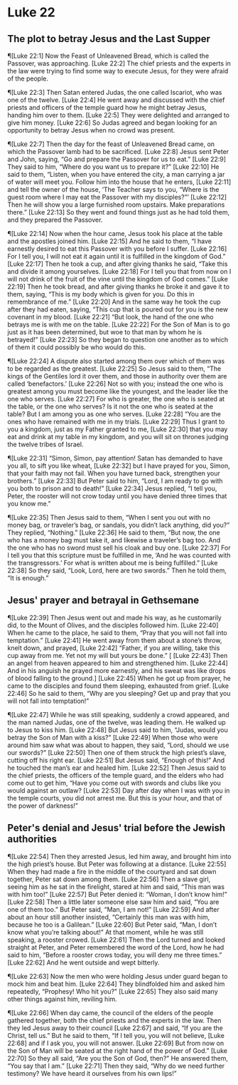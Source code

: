 # Luke 22

## The plot to betray Jesus and the Last Supper
¶[Luke 22:1] Now the Feast of Unleavened Bread, which is called the Passover, was approaching.
[Luke 22:2] The chief priests and the experts in the law were trying to find some way to execute Jesus, for they were afraid of the people.

¶[Luke 22:3] Then Satan entered Judas, the one called Iscariot, who was one of the twelve.
[Luke 22:4] He went away and discussed with the chief priests and officers of the temple guard how he might betray Jesus, handing him over to them.
[Luke 22:5] They were delighted and arranged to give him money.
[Luke 22:6] So Judas agreed and began looking for an opportunity to betray Jesus when no crowd was present.

¶[Luke 22:7] Then the day for the feast of Unleavened Bread came, on which the Passover lamb had to be sacrificed.
[Luke 22:8] Jesus sent Peter and John, saying, “Go and prepare the Passover for us to eat.”
[Luke 22:9] They said to him, “Where do you want us to prepare it?”
[Luke 22:10] He said to them, “Listen, when you have entered the city, a man carrying a jar of water will meet you. Follow him into the house that he enters,
[Luke 22:11] and tell the owner of the house, ‘The Teacher says to you, “Where is the guest room where I may eat the Passover with my disciples?”’
[Luke 22:12] Then he will show you a large furnished room upstairs. Make preparations there.”
[Luke 22:13] So they went and found things just as he had told them, and they prepared the Passover.

¶[Luke 22:14] Now when the hour came, Jesus took his place at the table and the apostles joined him.
[Luke 22:15] And he said to them, “I have earnestly desired to eat this Passover with you before I suffer.
[Luke 22:16] For I tell you, I will not eat it again until it is fulfilled in the kingdom of God.”
[Luke 22:17] Then he took a cup, and after giving thanks he said, “Take this and divide it among yourselves.
[Luke 22:18] For I tell you that from now on I will not drink of the fruit of the vine until the kingdom of God comes.”
[Luke 22:19] Then he took bread, and after giving thanks he broke it and gave it to them, saying, “This is my body which is given for you. Do this in remembrance of me.”
[Luke 22:20] And in the same way he took the cup after they had eaten, saying, “This cup that is poured out for you is the new covenant in my blood.
[Luke 22:21] “But look, the hand of the one who betrays me is with me on the table.
[Luke 22:22] For the Son of Man is to go just as it has been determined, but woe to that man by whom he is betrayed!”
[Luke 22:23] So they began to question one another as to which of them it could possibly be who would do this.

¶[Luke 22:24] A dispute also started among them over which of them was to be regarded as the greatest.
[Luke 22:25] So Jesus said to them, “The kings of the Gentiles lord it over them, and those in authority over them are called ‘benefactors.’
[Luke 22:26] Not so with you; instead the one who is greatest among you must become like the youngest, and the leader like the one who serves.
[Luke 22:27] For who is greater, the one who is seated at the table, or the one who serves? Is it not the one who is seated at the table? But I am among you as one who serves.
[Luke 22:28] “You are the ones who have remained with me in my trials.
[Luke 22:29] Thus I grant to you a kingdom, just as my Father granted to me,
[Luke 22:30] that you may eat and drink at my table in my kingdom, and you will sit on thrones judging the twelve tribes of Israel.

¶[Luke 22:31] “Simon, Simon, pay attention! Satan has demanded to have you all, to sift you like wheat,
[Luke 22:32] but I have prayed for you, Simon, that your faith may not fail. When you have turned back, strengthen your brothers.”
[Luke 22:33] But Peter said to him, “Lord, I am ready to go with you both to prison and to death!”
[Luke 22:34] Jesus replied, “I tell you, Peter, the rooster will not crow today until you have denied three times that you know me.”

¶[Luke 22:35] Then Jesus said to them, “When I sent you out with no money bag, or traveler’s bag, or sandals, you didn’t lack anything, did you?” They replied, “Nothing.”
[Luke 22:36] He said to them, “But now, the one who has a money bag must take it, and likewise a traveler’s bag too. And the one who has no sword must sell his cloak and buy one.
[Luke 22:37] For I tell you that this scripture must be fulfilled in me, ‘And he was counted with the transgressors.’ For what is written about me is being fulfilled.”
[Luke 22:38] So they said, “Look, Lord, here are two swords.” Then he told them, “It is enough.”

## Jesus' prayer and betrayal in Gethsemane
¶[Luke 22:39] Then Jesus went out and made his way, as he customarily did, to the Mount of Olives, and the disciples followed him.
[Luke 22:40] When he came to the place, he said to them, “Pray that you will not fall into temptation.”
[Luke 22:41] He went away from them about a stone’s throw, knelt down, and prayed,
[Luke 22:42] “Father, if you are willing, take this cup away from me. Yet not my will but yours be done.” [
[Luke 22:43] Then an angel from heaven appeared to him and strengthened him.
[Luke 22:44] And in his anguish he prayed more earnestly, and his sweat was like drops of blood falling to the ground.]
[Luke 22:45] When he got up from prayer, he came to the disciples and found them sleeping, exhausted from grief.
[Luke 22:46] So he said to them, “Why are you sleeping? Get up and pray that you will not fall into temptation!”

¶[Luke 22:47] While he was still speaking, suddenly a crowd appeared, and the man named Judas, one of the twelve, was leading them. He walked up to Jesus to kiss him.
[Luke 22:48] But Jesus said to him, “Judas, would you betray the Son of Man with a kiss?”
[Luke 22:49] When those who were around him saw what was about to happen, they said, “Lord, should we use our swords?”
[Luke 22:50] Then one of them struck the high priest’s slave, cutting off his right ear.
[Luke 22:51] But Jesus said, “Enough of this!” And he touched the man’s ear and healed him.
[Luke 22:52] Then Jesus said to the chief priests, the officers of the temple guard, and the elders who had come out to get him, “Have you come out with swords and clubs like you would against an outlaw?
[Luke 22:53] Day after day when I was with you in the temple courts, you did not arrest me. But this is your hour, and that of the power of darkness!”

## Peter's denial and Jesus' trial before the Jewish authorities
¶[Luke 22:54] Then they arrested Jesus, led him away, and brought him into the high priest’s house. But Peter was following at a distance.
[Luke 22:55] When they had made a fire in the middle of the courtyard and sat down together, Peter sat down among them.
[Luke 22:56] Then a slave girl, seeing him as he sat in the firelight, stared at him and said, “This man was with him too!”
[Luke 22:57] But Peter denied it: “Woman, I don’t know him!”
[Luke 22:58] Then a little later someone else saw him and said, “You are one of them too.” But Peter said, “Man, I am not!”
[Luke 22:59] And after about an hour still another insisted, “Certainly this man was with him, because he too is a Galilean.”
[Luke 22:60] But Peter said, “Man, I don’t know what you’re talking about!” At that moment, while he was still speaking, a rooster crowed.
[Luke 22:61] Then the Lord turned and looked straight at Peter, and Peter remembered the word of the Lord, how he had said to him, “Before a rooster crows today, you will deny me three times.”
[Luke 22:62] And he went outside and wept bitterly.

¶[Luke 22:63] Now the men who were holding Jesus under guard began to mock him and beat him.
[Luke 22:64] They blindfolded him and asked him repeatedly, “Prophesy! Who hit you?”
[Luke 22:65] They also said many other things against him, reviling him.

¶[Luke 22:66] When day came, the council of the elders of the people gathered together, both the chief priests and the experts in the law. Then they led Jesus away to their council
[Luke 22:67] and said, “If you are the Christ, tell us.” But he said to them, “If I tell you, you will not believe,
[Luke 22:68] and if I ask you, you will not answer.
[Luke 22:69] But from now on the Son of Man will be seated at the right hand of the power of God.”
[Luke 22:70] So they all said, “Are you the Son of God, then?” He answered them, “You say that I am.”
[Luke 22:71] Then they said, “Why do we need further testimony? We have heard it ourselves from his own lips!”

